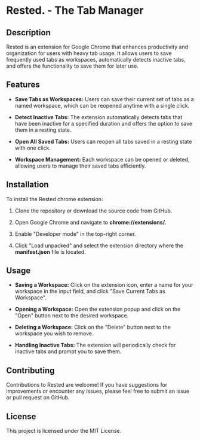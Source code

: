 # Rested. - The Tab Manager
## Description
Rested is an extension for Google Chrome that enhances productivity and organization for users with heavy tab usage. It allows users to save frequently used tabs as workspaces, automatically detects inactive tabs, and offers the functionality to save them for later use.

## Features
* **Save Tabs as Workspaces:** Users can save their current set of tabs as a named workspace, which can be reopened anytime with a single click.

* **Detect Inactive Tabs:** The extension automatically detects tabs that have been inactive for a specified duration and offers the option to save them in a resting state.

* **Open All Saved Tabs:** Users can reopen all tabs saved in a resting state with one click.

* **Workspace Management:** Each workspace can be opened or deleted, allowing users to manage their saved tabs efficiently.

## Installation
To install the Rested chrome extension:

1. Clone the repository or download the source code from GitHub.
   
2. Open Google Chrome and navigate to **chrome://extensions/**.
   
3. Enable "Developer mode" in the top-right corner.
   
4. Click "Load unpacked" and select the extension directory where the **manifest.json** file is located.
   
## Usage
* **Saving a Workspace:** Click on the extension icon, enter a name for your workspace in the input field, and click "Save Current Tabs as Workspace".
  
* **Opening a Workspace:** Open the extension popup and click on the "Open" button next to the desired workspace.

* **Deleting a Workspace:** Click on the "Delete" button next to the workspace you wish to remove.

* **Handling Inactive Tabs:** The extension will periodically check for inactive tabs and prompt you to save them.

## Contributing
Contributions to Rested are welcome! If you have suggestions for improvements or encounter any issues, please feel free to submit an issue or pull request on GitHub.

## License
This project is licensed under the MIT License.

